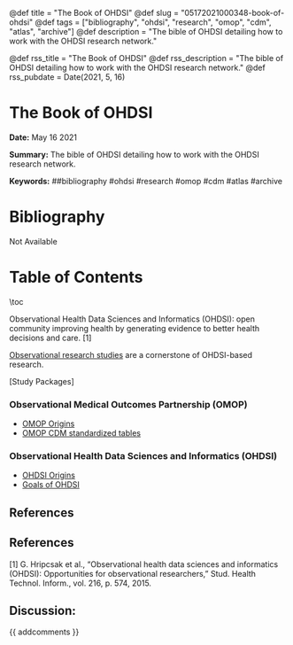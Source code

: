 @def title = "The Book of OHDSI"
@def slug = "05172021000348-book-of-ohdsi"
@def tags = ["bibliography", "ohdsi", "research", "omop", "cdm", "atlas", "archive"]
@def description = "The bible of OHDSI detailing how to work with the OHDSI research network."

@def rss_title = "The Book of OHDSI"
@def rss_description = "The bible of OHDSI detailing how to work with the OHDSI research network."
@def rss_pubdate = Date(2021, 5, 16)


The Book of OHDSI
=========

**Date:** May 16 2021

**Summary:** The bible of OHDSI detailing how to work with the OHDSI research network.

**Keywords:** ##bibliography #ohdsi #research #omop #cdm #atlas #archive

Bibliography
==========

Not Available

Table of Contents
=========

\toc

Observational Health Data Sciences and Informatics (OHDSI): open community improving health by generating evidence to better health decisions and care. [1]

[Observational research studies](/05172021000429-observational-studies.md) are a cornerstone of OHDSI-based research.

[Study Packages]

### Observational Medical Outcomes Partnership (OMOP)

  * [OMOP Origins](/07282021181744-origins-omop.md)
  * [OMOP CDM standardized tables](/02082021170353-cdm-standardized-tables.md)

### Observational Health Data Sciences and Informatics (OHDSI)

  * [OHDSI Origins](/07282021184510-ohdsi-background.md)
  * [Goals of OHDSI](/07282021185354-ohdsi-goals.md)

## References

## References

[1] G. Hripcsak et al., “Observational health data sciences and informatics (OHDSI): Opportunities for observational researchers,” Stud. Health Technol. Inform., vol. 216, p. 574, 2015.
## Discussion: 

{{ addcomments }}
